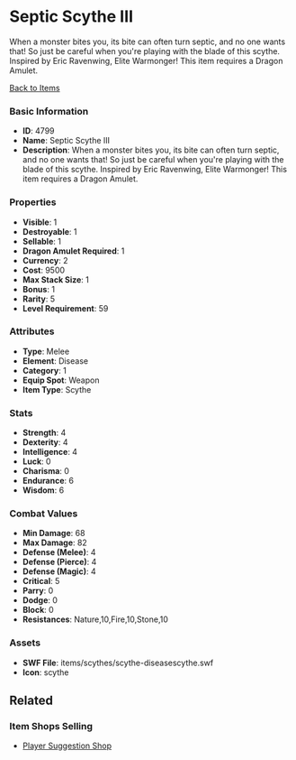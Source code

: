 # Septic Scythe III

When a monster bites you, its bite can often turn septic, and no one wants that! So just be careful when you're playing with the blade of this scythe.  Inspired by Eric Ravenwing, Elite Warmonger! This item requires a Dragon Amulet.

[Back to Items](../items.md)

### Basic Information

- **ID**: 4799
- **Name**: Septic Scythe III
- **Description**: When a monster bites you, its bite can often turn septic, and no one wants that! So just be careful when you&#039;re playing with the blade of this scythe.  Inspired by Eric Ravenwing, Elite Warmonger! This item requires a Dragon Amulet.

### Properties

- **Visible**: 1
- **Destroyable**: 1
- **Sellable**: 1
- **Dragon Amulet Required**: 1
- **Currency**: 2
- **Cost**: 9500
- **Max Stack Size**: 1
- **Bonus**: 1
- **Rarity**: 5
- **Level Requirement**: 59

### Attributes

- **Type**: Melee
- **Element**: Disease
- **Category**: 1
- **Equip Spot**: Weapon
- **Item Type**: Scythe

### Stats

- **Strength**: 4
- **Dexterity**: 4
- **Intelligence**: 4
- **Luck**: 0
- **Charisma**: 0
- **Endurance**: 6
- **Wisdom**: 6

### Combat Values

- **Min Damage**: 68
- **Max Damage**: 82
- **Defense (Melee)**: 4
- **Defense (Pierce)**: 4
- **Defense (Magic)**: 4
- **Critical**: 5
- **Parry**: 0
- **Dodge**: 0
- **Block**: 0
- **Resistances**: Nature,10,Fire,10,Stone,10

### Assets

- **SWF File**: items/scythes/scythe-diseasescythe.swf
- **Icon**: scythe

## Related

### Item Shops Selling

- [Player Suggestion Shop](../item-shops/135-player-suggestion-shop.md)

